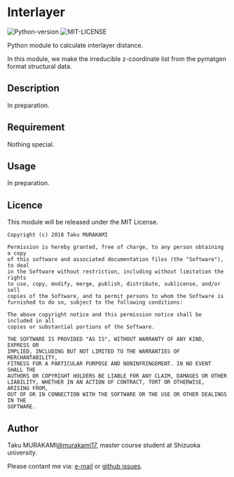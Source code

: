 # Interlayer

![Python-version](https://img.shields.io/badge/Python-3.7-green.svg)
![MIT-LICENSE](https://img.shields.io/badge/License-MIT-blue.svg)

Python module to calculate interlayer distance.

In this module, we make the irreducible z-coordinate list
from the pymatgen format structural data.

## Description

In preparation.

## Requirement

Nothing special.

## Usage

In preparation.

## Licence

This module will be released under the MIT License.

~~~~
Copyright (c) 2018 Taku MURAKAMI

Permission is hereby granted, free of charge, to any person obtaining a copy
of this software and associated documentation files (the "Software"), to deal
in the Software without restriction, including without limitation the rights
to use, copy, modify, merge, publish, distribute, sublicense, and/or sell
copies of the Software, and to permit persons to whom the Software is
furnished to do so, subject to the following conditions:

The above copyright notice and this permission notice shall be included in all
copies or substantial portions of the Software.

THE SOFTWARE IS PROVIDED "AS IS", WITHOUT WARRANTY OF ANY KIND, EXPRESS OR
IMPLIED, INCLUDING BUT NOT LIMITED TO THE WARRANTIES OF MERCHANTABILITY,
FITNESS FOR A PARTICULAR PURPOSE AND NONINFRINGEMENT. IN NO EVENT SHALL THE
AUTHORS OR COPYRIGHT HOLDERS BE LIABLE FOR ANY CLAIM, DAMAGES OR OTHER
LIABILITY, WHETHER IN AN ACTION OF CONTRACT, TORT OR OTHERWISE, ARISING FROM,
OUT OF OR IN CONNECTION WITH THE SOFTWARE OR THE USE OR OTHER DEALINGS IN THE
SOFTWARE.
~~~~

## Author

Taku MURAKAMI[@murakami17](https://github.com/murakami17/),
master course student at Shizuoka university.

Please contant me via:
[e-mail](mailto:murakami.taku.17@shizuoka.ac.jp) or
[github issues](https://github.com/murakami17/Interlayer/issues).
